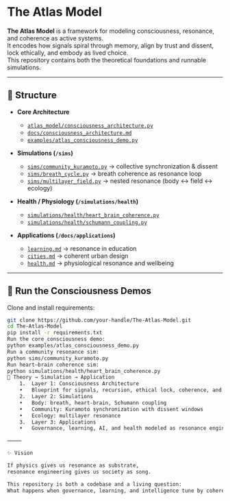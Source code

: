 # The Atlas Model

**The Atlas Model** is a framework for modeling consciousness, resonance, and coherence as active systems.  
It encodes how signals spiral through memory, align by trust and dissent, lock ethically, and embody as lived choice.  
This repository contains both the theoretical foundations and runnable simulations.

---

## 🌌 Structure

- **Core Architecture**  
  - [`atlas_model/consciousness_architecture.py`](atlas_model/consciousness_architecture.py)  
  - [`docs/consciousness_architecture.md`](docs/consciousness_architecture.md)  
  - [`examples/atlas_consciousness_demo.py`](examples/atlas_consciousness_demo.py)  

- **Simulations (`/sims`)**  
  - [`sims/community_kuramoto.py`](sims/community_kuramoto.py) → collective synchronization & dissent  
  - [`sims/breath_cycle.py`](sims/breath_cycle.py) → breath coherence as resonance loop  
  - [`sims/multilayer_field.py`](sims/multilayer_field.py) → nested resonance (body ↔ field ↔ ecology)  

- **Health / Physiology (`/simulations/health`)**  
  - [`simulations/health/heart_brain_coherence.py`](simulations/health/heart_brain_coherence.py)  
  - [`simulations/health/schumann_coupling.py`](simulations/health/schumann_coupling.py)  

- **Applications (`/docs/applications`)**  
  - [`learning.md`](docs/applications/learning.md) → resonance in education  
  - [`cities.md`](docs/applications/cities.md) → coherent urban design  
  - [`health.md`](docs/applications/health.md) → physiological resonance and wellbeing  

---

## 🚀 Run the Consciousness Demos

Clone and install requirements:

```bash
git clone https://github.com/your-handle/The-Atlas-Model.git
cd The-Atlas-Model
pip install -r requirements.txt
Run the core consciousness demo:
python examples/atlas_consciousness_demo.py
Run a community resonance sim:
python sims/community_kuramoto.py
Run heart–brain coherence sim:
python simulations/health/heart_brain_coherence.py
📖 Theory → Simulation → Application
	1.	Layer 1: Consciousness Architecture
	•	Blueprint for signals, recursion, ethical lock, coherence, and choice.
	2.	Layer 2: Simulations
	•	Body: breath, heart-brain, Schumann coupling
	•	Community: Kuramoto synchronization with dissent windows
	•	Ecology: multilayer resonance
	3.	Layer 3: Applications
	•	Governance, learning, AI, and health modeled as resonance engineering.

⸻

✨ Vision

If physics gives us resonance as substrate,
resonance engineering gives us society as song.

This repository is both a codebase and a living question:
What happens when governance, learning, and intelligence tune by coherence?

